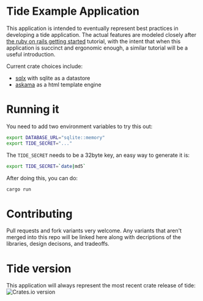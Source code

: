 # Tide Example Application

This application is intended to eventually represent best practices in
developing a tide application. The actual features are modeled closely
after [the ruby on rails getting
started](https://guides.rubyonrails.org/getting_started.html)
tutorial, with the intent that when this application is succinct and
ergonomic enough, a similar tutorial will be a useful introduction.

Current crate choices include:
* [sqlx](https://github.com/launchbadge/sqlx) with sqlite as a datastore
* [askama](https://github.com/djc/askama) as a html template engine

# Running it

You need to add two environment variables to try this out:

``` bash
export DATABASE_URL="sqlite::memory"
export TIDE_SECRET="..."
```

The `TIDE_SECRET` needs to be a 32byte key, an easy way to generate it is:

``` bash
export TIDE_SECRET=`date|md5`
```

After doing this, you can do:

``` bash
cargo run
```

# Contributing

Pull requests and fork variants very welcome. Any variants that aren't
merged into this repo will be linked here along with decriptions of
the libraries, design decisons, and tradeoffs.

# Tide version

This application will always represent the most recent crate release
    of tide: <img
    src="https://img.shields.io/crates/v/tide.svg?style=flat-square"
    alt="Crates.io version" />

